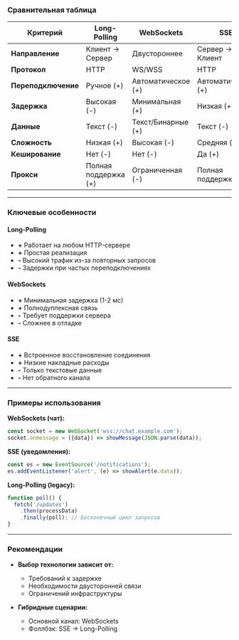 
### **Сравнительная таблица**  

| Критерий          | Long-Polling          | WebSockets            | SSE                   |
|-------------------|-----------------------|-----------------------|-----------------------|
| **Направление**   | Клиент → Сервер       | Двустороннее          | Сервер → Клиент       |
| **Протокол**      | HTTP                  | WS/WSS                | HTTP                  |
| **Переподключение** | Ручное (+)           | Автоматическое (+)    | Автоматическое (+)    |
| **Задержка**      | Высокая (-)           | Минимальная (+)       | Низкая (+)            |
| **Данные**        | Текст (-)             | Текст/Бинарные (+)    | Текст (-)             |
| **Сложность**     | Низкая (+)            | Высокая (-)           | Средняя (±)           |
| **Кеширование**   | Нет (-)               | Нет (-)               | Да (+)                |
| **Прокси**        | Полная поддержка (+)  | Ограниченная (-)      | Полная поддержка (+)  |

---

### **Ключевые особенности**  

#### **Long-Polling**  

- **+** Работает на любом HTTP-сервере  
- **+** Простая реализация  
- **-** Высокий трафик из-за повторных запросов  
- **-** Задержки при частых переподключениях  

#### **WebSockets**  

- **+** Минимальная задержка (1-2 мс)  
- **+** Полнодуплексная связь  
- **-** Требует поддержки сервера  
- **-** Сложнее в отладке  

#### **SSE**  

- **+** Встроенное восстановление соединения  
- **+** Низкие накладные расходы  
- **-** Только текстовые данные  
- **-** Нет обратного канала  

---

### **Примеры использования**  

**WebSockets (чат):**  

```javascript
const socket = new WebSocket('wss://chat.example.com');
socket.onmessage = ({data}) => showMessage(JSON.parse(data));
```

**SSE (уведомления):**  

```javascript
const es = new EventSource('/notifications');
es.addEventListener('alert', (e) => showAlert(e.data));
```

**Long-Polling (legacy):**  

```javascript
function poll() {
  fetch('/updates')
    .then(processData)
    .finally(poll); // Бесконечный цикл запросов
}
```

---

### **Рекомендации**  

- **Выбор технологии зависит от:**  
  - Требований к задержке  
  - Необходимости двусторонней связи  
  - Ограничений инфраструктуры  

- **Гибридные сценарии:**  
  - Основной канал: WebSockets  
  - Фоллбэк: SSE → Long-Polling
